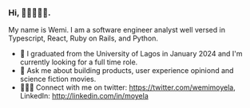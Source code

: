 ### Hi, 👋🏾👩🏾‍💻.


<!--**Anoma9/Anoma9** is a ✨ _special_ ✨ repository because its `README.md` (this file) appears on your GitHub profile.-->

  My name is Wemi. I am a software engineer analyst well versed in Typescript, React, Ruby on Rails, and Python.

- 🔭 I graduated from the University of Lagos in January 2024 and I'm currently looking for a full time role. 
- 💬 Ask me about building products, user experience opiniond and science fiction movies.
- 👩🏾‍💻 Connect with me on twitter: https://twitter.com/wemimoyela, LinkedIn: http://linkedin.com/in/moyela
